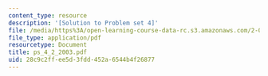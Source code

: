 ```yaml
---
content_type: resource
description: '[Solution to Problem set 4]'
file: /media/https%3A/open-learning-course-data-rc.s3.amazonaws.com/2-082-ship-structural-analysis-design-13-122-spring-2003/28c9c2ffee5d3fdd452a6544b4f26877_ps_4_2_2003.pdf
file_type: application/pdf
resourcetype: Document
title: ps_4_2_2003.pdf
uid: 28c9c2ff-ee5d-3fdd-452a-6544b4f26877
---
```

